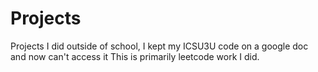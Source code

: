 # Projects
Projects I did outside of school, I kept my ICSU3U code on a google doc and now can't access it
This is primarily leetcode work I did.
